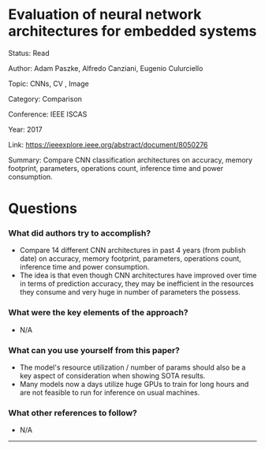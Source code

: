 # Evaluation of neural network architectures for embedded systems
Status: Read

Author: Adam Paszke, Alfredo Canziani, Eugenio Culurciello

Topic: CNNs, CV , Image 

Category: Comparison

Conference: IEEE ISCAS

Year: 2017

Link: https://ieeexplore.ieee.org/abstract/document/8050276

Summary: Compare CNN classification architectures on accuracy, memory footprint, parameters, operations count, inference time and power consumption.

# Questions

### What did authors try to accomplish?

- Compare 14 different CNN architectures in past 4 years (from publish date) on accuracy, memory footprint, parameters, operations count, inference time and power consumption.
- The idea is that even though CNN architectures have improved over time in terms of prediction accuracy, they may be inefficient in the resources they consume and very huge in number of parameters the possess.

### What were the key elements of the approach?

- N/A

### What can you use yourself from this paper?

- The model's resource utilization / number of params should also be a key aspect of consideration when showing SOTA results.
- Many models now a days utilize huge GPUs to train for long hours and are not feasible to run for inference on usual machines.

### What other references to follow?

- N/A

---